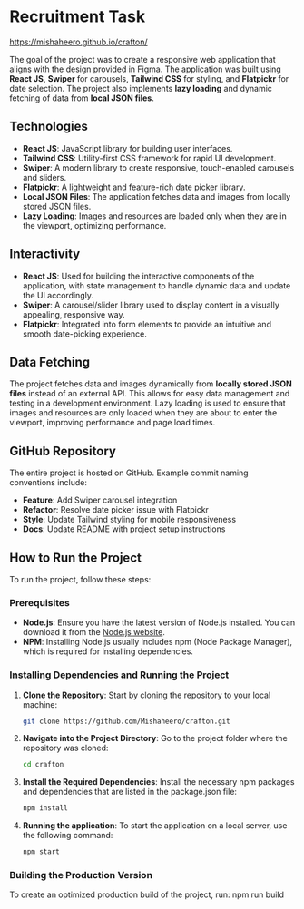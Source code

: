 # Recruitment Task
https://mishaheero.github.io/crafton/

The goal of the project was to create a responsive web application that aligns with the design provided in Figma. The application was built using **React JS**, **Swiper** for carousels, **Tailwind CSS** for styling, and **Flatpickr** for date selection. The project also implements **lazy loading** and dynamic fetching of data from **local JSON files**.

## Technologies

- **React JS**: JavaScript library for building user interfaces.
- **Tailwind CSS**: Utility-first CSS framework for rapid UI development.
- **Swiper**: A modern library to create responsive, touch-enabled carousels and sliders.
- **Flatpickr**: A lightweight and feature-rich date picker library.
- **Local JSON Files**: The application fetches data and images from locally stored JSON files.
- **Lazy Loading**: Images and resources are loaded only when they are in the viewport, optimizing performance.

## Interactivity

- **React JS**: Used for building the interactive components of the application, with state management to handle dynamic data and update the UI accordingly.
- **Swiper**: A carousel/slider library used to display content in a visually appealing, responsive way.
- **Flatpickr**: Integrated into form elements to provide an intuitive and smooth date-picking experience.

## Data Fetching

The project fetches data and images dynamically from **locally stored JSON files** instead of an external API. This allows for easy data management and testing in a development environment. Lazy loading is used to ensure that images and resources are only loaded when they are about to enter the viewport, improving performance and page load times.

## GitHub Repository

The entire project is hosted on GitHub. Example commit naming conventions include:

- **Feature**: Add Swiper carousel integration
- **Refactor**: Resolve date picker issue with Flatpickr
- **Style**: Update Tailwind styling for mobile responsiveness
- **Docs**: Update README with project setup instructions

## How to Run the Project

To run the project, follow these steps:

### Prerequisites

- **Node.js**: Ensure you have the latest version of Node.js installed. You can download it from the [Node.js website](https://nodejs.org).
- **NPM**: Installing Node.js usually includes npm (Node Package Manager), which is required for installing dependencies.

### Installing Dependencies and Running the Project

1. **Clone the Repository**: Start by cloning the repository to your local machine:
   ```bash
   git clone https://github.com/Mishaheero/crafton.git

2. **Navigate into the Project Directory**: Go to the project folder where the repository was cloned:
   ```bash
   cd crafton
3. **Install the Required Dependencies**: Install the necessary npm packages and dependencies that are listed in the package.json file:
   ```bash
   npm install

4. **Running the application**: To start the application on a local server, use the following command:
   ```bash
   npm start

### Building the Production Version
To create an optimized production build of the project, run:
npm run build
